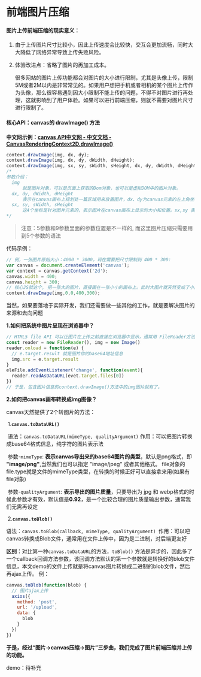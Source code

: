 # 前端图片压缩

#### 图片上传前端压缩的现实意义：

1. 由于上传图片尺寸比较小，因此上传速度会比较快，交互会更加流畅，同时大大降低了网络异常导致上传失败风险。

2. 体验改进点：省略了图片的再加工成本。

   很多网站的图片上传功能都会对图片的大小进行限制，尤其是头像上传，限制5M或者2M以内是非常常见的。如果用户想把手机或者相机的某个图片上传作为头像，那么很容易遇到因大小限制不能上传的问题，不得不对图片进行再处理，这就影响到了用户体验。如果可以进行前端压缩，则就不需要对图片尺寸进行限制了。

#### 核心API：canvas的 drawImage() 方法

**中文网示例：[canvas API中文网 - 中文文档 - CanvasRenderingContext2D.drawImage()](https://www.canvasapi.cn/CanvasRenderingContext2D/drawImage)**

````javascript
context.drawImage(img, dx, dy);
context.drawImage(img, dx, dy, dWidth, dHeight);
context.drawImage(img, sx, sy, sWidth, sHeight, dx, dy, dWidth, dHeight);
/*
参数介绍：
  img
      就是图片对象，可以是页面上获取的Dom对象，也可以是虚拟DOM中的图片对象。
  dx, dy, dWidth, dHeight
      表示在canvas画布上规划处一篇区域用来放置图片，dx、dy为canvas元素的左上角坐标，dWidth、dHeight 指       canvas元素上用在显示图片的区域大小。如果没有指定 sx, sy, sWidth, sHeight这4个参数，则图片会被拉       伸或缩放在这片区域内。
  sx, sy, sWidth, sHeight
      这4个坐标是针对图片元素的，表示图片在canvas画布上显示的大小和位置。sx,sy 表示图片上,sx,sy这个坐标       作为左上角，然后往右下角的swidth,sheight尺寸范围图片作为最终在canvas上显示的图片内容。
*/
````

> 注意：5参数和9参数里面的参数位置是不一样的, 而这里图片压缩只需要用到5个参数的语法

代码示例：

````javascript
// 例，一张图片原始大小：4000 * 3000，现在需要把尺寸限制到 400 * 300:
var canvas = document.createElement('canvas');
var context = canvas.getContext('2d');
canvas.width = 400;
canvas.height = 300;
// 核心JS就这个, 把一张大的图片，直接画在一张小小的画布上。此时大图片就天然变成了小图片，压缩就这么实现了
context.drawImage(img,0,0,400,300);
````

当然，如果要落地于实际开发，我们还需要做一些其他的工作，就是要解决图片的来源和去向问题

**1.如何把系统中图片呈现在浏览器中？**

````javascript
// HTML5 file API 可以让图片在上传之前直接在浏览器中显示，通常用 FileReader方法（详情见JSAPI的 04.1-file Api.js文件），例：
const reader = new FileReader(), img = new Image()
reader.onload = function(e) {
  // e.target.result 就是图片你的base64地址信息
  img.src = e.target.result
}
eleFile.addEventListener('change', function(event){
  reader.readAsDataURL(evet.target.files[0])
})
// 于是，包含图片信息的context.drawImage()方法中的img图片就有了。
````

**2.如何把canvas画布转换成img图像？**

canvas天然提供了2个转图片的方法：

​	1.**`canvas.toDataURL()`**

​                    语法：`canvas.toDataURL(mimeType, qualityArgument)` 作用：可以把图片转换成base64格式信息，纯字符的图片表示法

​                    参数-`mimeType`: **表示canvas导出来的base64图片的类型**，默认是png格式，即 **"image/png"**,当然我们也可以指定 "image/jpeg" 或者其他格式。 file对象的file.type就是文件的mimeType类型，在转换的时候正好可以直接拿来用(如果有file对象)

​                    参数-`qualityArgument`: **表示导出的图片质量**，只要导出为 jpg 和 webp格式的时候此参数才有效，默认值是**0.92**，是一个比较合理的图片质量输出参数，通常我们无需再设定

​	2.**`canvas.toBlob()`**

​                    语法：`canvas.toBlob(callback, mimeType, qualityArgument) `作用：可以吧canvas转换成Blob文件，通常用在文件上传中，因为是二进制，对后端更友好



**区别**：对比第一种`canvas.toDataURL`的方法，`toBlob()` 方法是异步的，因此多了一个callback回调方法参数，该回调方法默认的第一个参数就是转换好的blob文件信息，本文demo的文件上传就是将canvas图片转换成二进制的blob文件，然后再ajax上传。 例：

```javascript
canvas.toBlob(function(blob) {
  // 图片ajax上传
  axios({
    method: 'post',
    url: '/upload',
    data: {
      blob
    }
  })
})
```
**于是，经过“图片→canvas压缩→图片”三步曲，我们完成了图片前端压缩并上传的功能。**

demo：待补充